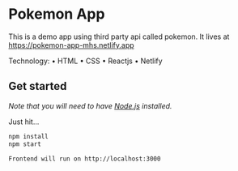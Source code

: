 # Pokemon App

This is a demo app using third party api called pokemon. It lives at https://pokemon-app-mhs.netlify.app

Technology:
• HTML
• CSS
• Reactjs
• Netlify

## Get started

_Note that you will need to have [Node.js](https://nodejs.org) installed._

Just hit...

```bash
npm install
npm start
```

```bash
Frontend will run on http://localhost:3000
```
